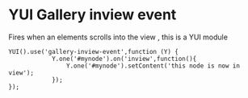 YUI Gallery inview event
==========================

Fires when an elements scrolls into the view , this is a YUI module

<pre><code>YUI().use('gallery-inview-event',function (Y) {
            Y.one('#mynode').on('inview',function(){
                Y.one('#mynode').setContent('this node is now in view');
            });
});</code></pre